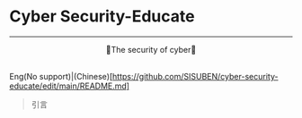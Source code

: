 # Cyber Security-Educate
-----------
<center>📕The security of cyber📕</center><br/>

Eng(No support)|(Chinese)[https://github.com/SISUBEN/cyber-security-educate/edit/main/README.md]

> 引言

